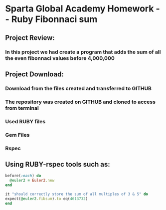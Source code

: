 # Sparta Global Academy Homework -- Ruby Fibonnaci sum

## Project Review:

### In this project we had create a program that adds the sum of all the even fibonnaci values before 4,000,000

## Project Download:  
### Download from the files created and transferred to GITHUB
### The repository was created on GITHUB and cloned to access from terminal  
### Used RUBY files
### Gem Files
### Rspec


## Using RUBY-rspec tools such as:
```RUBY
before(:each) do
  @euler2 = Euler2.new
end

it "should correctly store the sum of all multiples of 3 & 5" do
expect(@euler2.fibsum).to eq(4613732)
end
```
